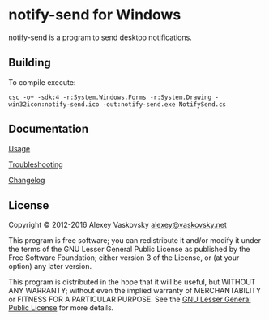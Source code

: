 # notify-send for Windows

notify-send is a program to send desktop notifications.

## Building

To compile execute:
```
csc -o+ -sdk:4 -r:System.Windows.Forms -r:System.Drawing -win32icon:notify-send.ico -out:notify-send.exe NotifySend.cs
```

## Documentation

[Usage](http://vaskovsky.net/notify-send.html)

[Troubleshooting](http://vaskovsky.net/notify-send-troubleshooting.html)

[Changelog](http://vaskovsky.net/notify-send-changelog.html)

## License

Copyright © 2012-2016 Alexey Vaskovsky <alexey@vaskovsky.net>

This program is free software; you can redistribute it and/or
modify it under the terms of the GNU Lesser General Public
License as published by the Free Software Foundation; either
version 3 of the License, or (at your option) any later version.

This program is distributed in the hope that it will be useful,
but WITHOUT ANY WARRANTY; without even the implied warranty of
MERCHANTABILITY or FITNESS FOR A PARTICULAR PURPOSE.
See the [GNU Lesser General Public License][1] for more details.

[1]: LICENSE.txt
